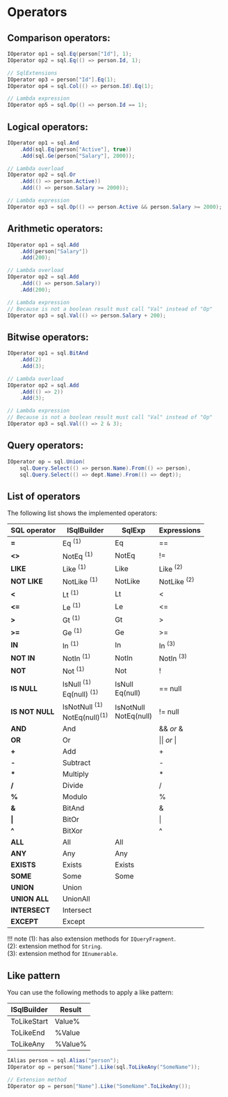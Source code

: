 # Operators

## Comparison operators:
```csharp
IOperator op1 = sql.Eq(person["Id"], 1);
IOperator op2 = sql.Eq(() => person.Id, 1);

// SqlExtensions
IOperator op3 = person["Id"].Eq(1);
IOperator op4 = sql.Col(() => person.Id).Eq(1);

// Lambda expression
IOperator op5 = sql.Op(() => person.Id == 1);
```

## Logical operators:
```csharp
IOperator op1 = sql.And
    .Add(sql.Eq(person["Active"], true))
    .Add(sql.Ge(person["Salary"], 2000));

// Lambda overload
IOperator op2 = sql.Or
    .Add(() => person.Active))
    .Add(() => person.Salary >= 2000));

// Lambda expression
IOperator op3 = sql.Op(() => person.Active && person.Salary >= 2000);
```

## Arithmetic operators:
```csharp
IOperator op1 = sql.Add
    .Add(person["Salary"])
    .Add(200);

// Lambda overload
IOperator op2 = sql.Add
    .Add(() => person.Salary))
    .Add(200);

// Lambda expression
// Because is not a boolean result must call "Val" instead of "Op"
IOperator op3 = sql.Val(() => person.Salary + 200);
```

## Bitwise operators:
```csharp
IOperator op1 = sql.BitAnd
    .Add(2)
    .Add(3);

// Lambda overload
IOperator op2 = sql.Add
    .Add(() => 2))
    .Add(3);

// Lambda expression
// Because is not a boolean result must call "Val" instead of "Op"
IOperator op3 = sql.Val(() => 2 & 3);
```

## Query operators:
```csharp
IOperator op = sql.Union(
    sql.Query.Select(() => person.Name).From(() => person),
    sql.Query.Select(() => dept.Name).From(() => dept));
```

## List of operators
The following list shows the implemented operators:

SQL operator | ISqlBuilder | SqlExp | Expressions |
-------------|-------------|--------|-------------|
**=** | Eq <sup>(1)</sup>| Eq | == |
**<>** | NotEq <sup>(1)</sup>| NotEq | != |
**LIKE** | Like <sup>(1)</sup>| Like | Like <sup>(2)</sup> |
**NOT LIKE** | NotLike <sup>(1)</sup>| NotLike | NotLike <sup>(2)</sup> |
**<** | Lt <sup>(1)</sup>| Lt | < |
**<=** | Le <sup>(1)</sup>| Le | <= |
**>** | Gt <sup>(1)</sup>| Gt | > |
**>=** | Ge <sup>(1)</sup>| Ge | >= |
**IN** | In <sup>(1)</sup>| In | In <sup>(3)</sup> |
**NOT IN** | NotIn <sup>(1)</sup>| NotIn | NotIn <sup>(3)</sup> |
**NOT** | Not <sup>(1)</sup>| Not | ! |
**IS NULL** | IsNull <sup>(1)</sup><br>Eq(null) <sup>(1)</sup>| IsNull<br>Eq(null) | == null |
**IS NOT NULL** | IsNotNull <sup>(1)</sup><br>NotEq(null)<sup>(1)</sup> | IsNotNull<br>NotEq(null) | != null |
**AND** | And | | && *or* & |
**OR** | Or | | &#124;&#124; *or* &#124; |
**+** | Add | | + |
**-** | Subtract | | - |
**\*** | Multiply | | * |
**/** | Divide | | / |
**%** | Modulo | | % |
**&** | BitAnd | | & |
**&#124;** | BitOr | | &#124; |
**^** | BitXor | | ^ |
**ALL** | All | All | |
**ANY** | Any | Any | |
**EXISTS** | Exists | Exists | |
**SOME** | Some |  Some | |
**UNION** | Union | | |
**UNION ALL** | UnionAll | | |
**INTERSECT** | Intersect | | |
**EXCEPT** | Except | | |

!!! note
    (1): has also extension methods for `IQueryFragment`.<br/>
    (2): extension method for `String`.<br/>
    (3): extension method for `IEnumerable`.<br/>

## Like pattern
You can use the following methods to apply a like pattern:

ISqlBuilder | Result |
------------|------- |
ToLikeStart | Value% |
ToLikeEnd | %Value |
ToLikeAny | %Value% |

```csharp
IAlias person = sql.Alias("person");
IOperator op = person["Name"].Like(sql.ToLikeAny("SomeName"));

// Extension method
IOperator op = person["Name"].Like("SomeName".ToLikeAny());
```